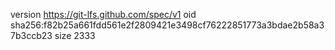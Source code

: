version https://git-lfs.github.com/spec/v1
oid sha256:f82b25a661fdd561e2f2809421e3498cf76222851773a3bdae2b58a37b3ccb23
size 2333
